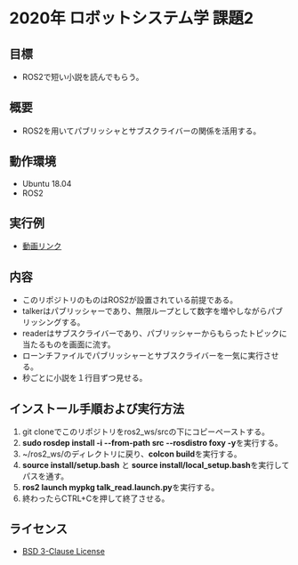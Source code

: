 # 2020年 ロボットシステム学 課題2


## 目標

- ROS2で短い小説を読んでもらう。

## 概要

- ROS2を用いてパブリッシャとサブスクライバーの関係を活用する。

## 動作環境

- Ubuntu 18.04
- ROS2
    
## 実行例

- [動画リンク](https://youtu.be/7FpO0fsVnIg)
    
## 内容

- このリポジトリのものはROS2が設置されている前提である。
- talkerはパブリッシャーであり、無限ループとして数字を増やしながらパブリッシングする。
- readerはサブスクライバーであり、パブリッシャーからもらったトピックに当たるものを画面に流す。
- ローンチファイルでパブリッシャーとサブスクライバーを一気に実行させる。
- 秒ごとに小説を１行目ずつ見せる。

## インストール手順および実行方法

1. git cloneでこのリポジトリをros2_ws/srcの下にコピーペーストする。
2. **sudo rosdep install -i --from-path src --rosdistro foxy -y**を実行する。
2. ~/ros2_ws/のディレクトリに戻り、**colcon build**を実行する。
3. **source install/setup.bash** と **source install/local_setup.bash**を実行してパスを通す。
4. **ros2 launch mypkg talk_read.launch.py**を実行する。
5. 終わったらCTRL+Cを押して終了させる。

## ライセンス

- [BSD 3-Clause License](https://github.com/Keozgb/mypkg_ros2project/blob/main/LICENSE)
